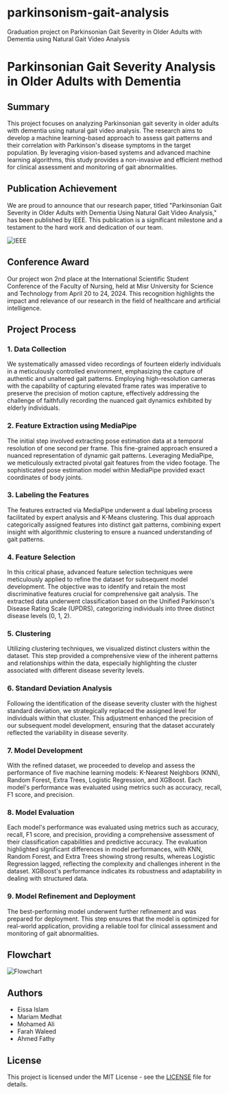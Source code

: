 # parkinsonism-gait-analysis
Graduation project on Parkinsonian Gait Severity in Older Adults with Dementia using Natural Gait Video Analysis
# Parkinsonian Gait Severity Analysis in Older Adults with Dementia

## Summary

This project focuses on analyzing Parkinsonian gait severity in older adults with dementia using natural gait video analysis. The research aims to develop a machine learning-based approach to assess gait patterns and their correlation with Parkinson's disease symptoms in the target population. By leveraging vision-based systems and advanced machine learning algorithms, this study provides a non-invasive and efficient method for clinical assessment and monitoring of gait abnormalities.

## Publication Achievement

We are proud to announce that our research paper, titled "Parkinsonian Gait Severity in Older Adults with Dementia Using Natural Gait Video Analysis," has been published by IEEE. This publication is a significant milestone and a testament to the hard work and dedication of our team.

![IEEE](https://github.com/eissa2002/parkinsonism-gait-analysis/assets/96894512/96dd4759-5ca4-44d0-810d-e81f50b27f64)


## Conference Award

Our project won 2nd place at the International Scientific Student Conference of the Faculty of Nursing, held at Misr University for Science and Technology from April 20 to 24, 2024. This recognition highlights the impact and relevance of our research in the field of healthcare and artificial intelligence.

## Project Process

### 1. Data Collection

We systematically amassed video recordings of fourteen elderly individuals in a meticulously controlled environment, emphasizing the capture of authentic and unaltered gait patterns. Employing high-resolution cameras with the capability of capturing elevated frame rates was imperative to preserve the precision of motion capture, effectively addressing the challenge of faithfully recording the nuanced gait dynamics exhibited by elderly individuals.

### 2. Feature Extraction using MediaPipe

The initial step involved extracting pose estimation data at a temporal resolution of one second per frame. This fine-grained approach ensured a nuanced representation of dynamic gait patterns. Leveraging MediaPipe, we meticulously extracted pivotal gait features from the video footage. The sophisticated pose estimation model within MediaPipe provided exact coordinates of body joints.

### 3. Labeling the Features

The features extracted via MediaPipe underwent a dual labeling process facilitated by expert analysis and K-Means clustering. This dual approach categorically assigned features into distinct gait patterns, combining expert insight with algorithmic clustering to ensure a nuanced understanding of gait patterns.

### 4. Feature Selection

In this critical phase, advanced feature selection techniques were meticulously applied to refine the dataset for subsequent model development. The objective was to identify and retain the most discriminative features crucial for comprehensive gait analysis. The extracted data underwent classification based on the Unified Parkinson's Disease Rating Scale (UPDRS), categorizing individuals into three distinct disease levels (0, 1, 2).

### 5. Clustering

Utilizing clustering techniques, we visualized distinct clusters within the dataset. This step provided a comprehensive view of the inherent patterns and relationships within the data, especially highlighting the cluster associated with different disease severity levels.

### 6. Standard Deviation Analysis

Following the identification of the disease severity cluster with the highest standard deviation, we strategically replaced the assigned level for individuals within that cluster. This adjustment enhanced the precision of our subsequent model development, ensuring that the dataset accurately reflected the variability in disease severity.

### 7. Model Development

With the refined dataset, we proceeded to develop and assess the performance of five machine learning models: K-Nearest Neighbors (KNN), Random Forest, Extra Trees, Logistic Regression, and XGBoost. Each model's performance was evaluated using metrics such as accuracy, recall, F1 score, and precision.

### 8. Model Evaluation

Each model's performance was evaluated using metrics such as accuracy, recall, F1 score, and precision, providing a comprehensive assessment of their classification capabilities and predictive accuracy. The evaluation highlighted significant differences in model performances, with KNN, Random Forest, and Extra Trees showing strong results, whereas Logistic Regression lagged, reflecting the complexity and challenges inherent in the dataset. XGBoost's performance indicates its robustness and adaptability in dealing with structured data.

### 9. Model Refinement and Deployment

The best-performing model underwent further refinement and was prepared for deployment. This step ensures that the model is optimized for real-world application, providing a reliable tool for clinical assessment and monitoring of gait abnormalities.

## Flowchart

![Flowchart](https://github.com/eissa2002/parkinsonism-gait-analysis/assets/96894512/94006082-6796-4a03-b838-2ce3f9a554b1)

## Authors

- Eissa Islam
- Mariam Medhat
- Mohamed Ali
- Farah Waleed
- Ahmed Fathy

## License

This project is licensed under the MIT License - see the [LICENSE](LICENSE) file for details.
